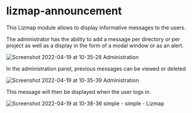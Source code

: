 # lizmap-announcement

This Lizmap module allows to display informative messages to the users. 

The administrator has the ability to add a message per directory or per project as well as a display in the form of a modal window or as an alert.

![Screenshot 2022-04-19 at 10-35-28 Administration](https://user-images.githubusercontent.com/425243/163941760-f92d5339-79a0-4151-89d6-964673d40e74.png)

In the administration panel, previous messages can be viewed or deleted 

![Screenshot 2022-04-19 at 10-35-39 Administration](https://user-images.githubusercontent.com/425243/163940926-496925e3-4862-44b0-9e88-4c784d700556.png)

This message will then be displayed when the user logs in.

![Screenshot 2022-04-19 at 10-38-36 simple - simple - Lizmap](https://user-images.githubusercontent.com/425243/163941732-c3e5b5dd-345c-4a25-a5a8-e0d816b45f19.png)




